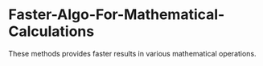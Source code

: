 # Faster-Algo-For-Mathematical-Calculations
These methods provides faster results in various mathematical operations.
